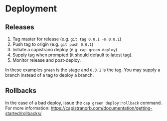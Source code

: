 Deployment
==========

## Releases

1. Tag master for release (e.g. `git tag 0.0.1 -m 0.0.1`)
2. Push tag to origin (e.g. `git push 0.0.1`)
3. Initiate a capistrano deploy (e.g. `cap green deploy`)
4. Supply tag when prompted (it should default to latest tag).
5. Monitor release and post-deploy.

In these examples `green` is the stage and `0.0.1` is the tag. You may
supply a branch instead of a tag to deploy a branch.

## Rollbacks

In the case of a bad deploy, issue the `cap green deploy:rollback`
command. For more information:
https://capistranorb.com/documentation/getting-started/rollbacks/
